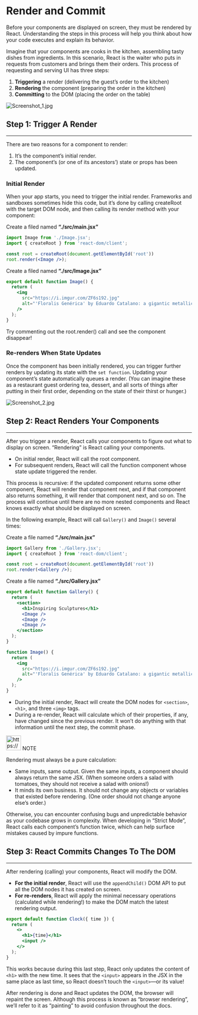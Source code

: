 # Render and Commit

Before your components are displayed on screen, they must be rendered by React. Understanding the steps in this process will help you think about how your code executes and explain its behavior.

Imagine that your components are cooks in the kitchen, assembling tasty dishes from ingredients. In this scenario, React is the waiter who puts in requests from customers and brings them their orders. This process of requesting and serving UI has three steps:

1. **Triggering** a render (delivering the guest’s order to the kitchen)
2. **Rendering** the component (preparing the order in the kitchen)
3. **Committing** to the DOM (placing the order on the table)

![Screenshot_1.jpg](Render%20and%20Commit%201b2aeacbb29981de84b6cad6ca85213f/Screenshot_1.jpg)

## Step 1: Trigger A Render

---

There are two reasons for a component to render:

1. It’s the component’s initial render.
2. The component’s (or one of its ancestors’) state or props has been updated.

### Initial Render

When your app starts, you need to trigger the initial render. Frameworks and sandboxes sometimes hide this code, but it’s done by calling createRoot with the target DOM node, and then calling its render method with your component:

Create a filed named **“./src/main.jsx”**

```jsx
import Image from './Image.jsx';
import { createRoot } from 'react-dom/client';

const root = createRoot(document.getElementById('root'))
root.render(<Image />);
```

Create a filed named **“./src/Image.jsx”**

```jsx
export default function Image() {
  return (
    <img
      src="https://i.imgur.com/ZF6s192.jpg"
      alt="'Floralis Genérica' by Eduardo Catalano: a gigantic metallic flower sculpture with reflective petals"
    />
  );
}
```

Try commenting out the root.render() call and see the component disappear!

### Re-renders When State Updates

Once the component has been initially rendered, you can trigger further renders by updating its state with the `set function`. Updating your component’s state automatically queues a render. (You can imagine these as a restaurant guest ordering tea, dessert, and all sorts of things after putting in their first order, depending on the state of their thirst or hunger.)

![Screenshot_2.jpg](Render%20and%20Commit%201b2aeacbb29981de84b6cad6ca85213f/Screenshot_2.jpg)

## Step 2: React Renders Your Components

---

After you trigger a render, React calls your components to figure out what to display on screen. “Rendering” is React calling your components.

- On initial render, React will call the root component.
- For subsequent renders, React will call the function component whose state update triggered the render.

This process is recursive: if the updated component returns some other component, React will render that component next, and if that component also returns something, it will render that component next, and so on. The process will continue until there are no more nested components and React knows exactly what should be displayed on screen.

In the following example, React will call `Gallery()` and `Image()` several times:

Create a file named **“./src/main.jsx”**

```jsx
import Gallery from './Gallery.jsx';
import { createRoot } from 'react-dom/client';

const root = createRoot(document.getElementById('root'))
root.render(<Gallery />);
```

Create a file named **“./src/Gallery.jsx”**

```jsx
export default function Gallery() {
  return (
    <section>
      <h1>Inspiring Sculptures</h1>
      <Image />
      <Image />
      <Image />
    </section>
  );
}

function Image() {
  return (
    <img
      src="https://i.imgur.com/ZF6s192.jpg"
      alt="'Floralis Genérica' by Eduardo Catalano: a gigantic metallic flower sculpture with reflective petals"
    />
  );
}
```

- During the initial render, React will create the DOM nodes for `<section>`, `<h1>`, and three `<img>` tags.
- During a re-render, React will calculate which of their properties, if any, have changed since the previous render. It won’t do anything with that information until the next step, the commit phase.

<aside>
<img src="https://www.notion.so/icons/new-alert_yellow.svg" alt="https://www.notion.so/icons/new-alert_yellow.svg" width="40px" /> NOTE

Rendering must always be a pure calculation:

- Same inputs, same output. Given the same inputs, a component should always return the same JSX. (When someone orders a salad with tomatoes, they should not receive a salad with onions!)
- It minds its own business. It should not change any objects or variables that existed before rendering. (One order should not change anyone else’s order.)

Otherwise, you can encounter confusing bugs and unpredictable behavior as your codebase grows in complexity. When developing in “Strict Mode”, React calls each component’s function twice, which can help surface mistakes caused by impure functions.

</aside>

## Step 3: React Commits Changes To The DOM

---

After rendering (calling) your components, React will modify the DOM.

- **For the initial render**, React will use the `appendChild()` DOM API to put all the DOM nodes it has created on screen.
- **For re-renders**, React will apply the minimal necessary operations (calculated while rendering!) to make the DOM match the latest rendering output.

```jsx
export default function Clock({ time }) {
  return (
    <>
      <h1>{time}</h1>
      <input />
    </>
  );
}
```

This works because during this last step, React only updates the content of `<h1>` with the new time. It sees that the `<input>` appears in the JSX in the same place as last time, so React doesn’t touch the `<input>`—or its value!

After rendering is done and React updates the DOM, the browser will repaint the screen. Although this process is known as “browser rendering”, we’ll refer to it as “painting” to avoid confusion throughout the docs.